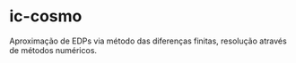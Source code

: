 # ic-cosmo
Aproximação de EDPs via método das diferenças finitas, resolução através de métodos numéricos.